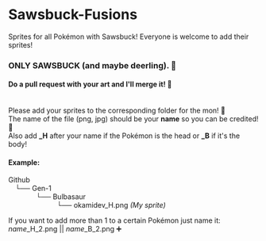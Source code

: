 # Sawsbuck-Fusions
Sprites for all Pokémon with Sawsbuck! Everyone is welcome to add their sprites!

### ONLY SAWSBUCK (and maybe deerling). 🦌
#### Do a pull request with your art and I'll merge it! 🔀
<br>
Please add your sprites to the corresponding folder for the mon! 📁<br> 
The name of the file (png, jpg) should be your <strong>name</strong> so you can be credited! 📝<br> 
Also add <strong>_H</strong> after your name if the Pokémon is the head or <strong>_B</strong> if it's the body!

#### Example:
Github <br>
&emsp;└── Gen-1<br>
&emsp;&emsp;&emsp;&emsp;└── Bulbasaur<br>
&emsp;&emsp;&emsp;&emsp;&emsp;&emsp;&emsp;└── okamidev_H.png   _(My sprite)_


If you want to add more than 1 to a certain Pokémon just name it: *_name_*_H_2.png || *_name_*_B_2.png ➕

